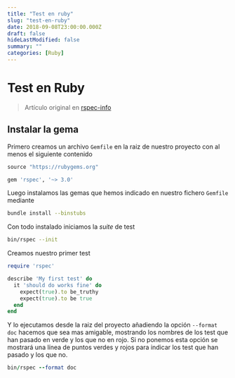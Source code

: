 ```yaml
---
title: "Test en ruby"
slug: "test-en-ruby"
date: 2018-09-08T23:00:00.000Z
draft: false
hideLastModified: false
summary: ""
categories: [Ruby]
---
```


<!-- DONE -->

Test en Ruby
================================================================================

  > Artículo original en [rspec-info]

  [rspec-info]: http://rspec.info/

Instalar la gema
--------------------------------------------------------------------------------

  Primero creamos un archivo `Gemfile` en la raiz de nuestro proyecto con al
  menos el siguiente contenido

```ruby
source "https://rubygems.org"

gem 'rspec', '~> 3.0'
```

  Luego instalamos las gemas que hemos indicado en nuestro fichero `Gemfile`
  mediante

```bash
bundle install --binstubs
```

  Con todo instalado iniciamos la *suite* de test

```bash
bin/rspec --init
```

  Creamos nuestro primer test

```ruby
require 'rspec'

describe 'My first test' do
  it 'should do works fine' do
    expect(true).to be_truthy
    expect(true).to be true
  end
end
```

  Y lo ejecutamos desde la raiz del proyecto añadiendo la opción `--format doc`
  hacemos que sea mas amigable, mostrando los nombres de los test que han pasado
  en verde y los que no en rojo. Si no ponemos esta opción se mostrará una línea
  de puntos verdes y rojos para indicar los test que han pasado y los que no.

```ruby
bin/rspec --format doc
```

